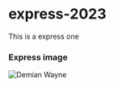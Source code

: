 # express-2023
This is a express one


### Express image


![Demian Wayne](https://cdnb.artstation.com/p/assets/images/images/044/374/527/large/duh-dude-damien-x.jpg?1639806858)
